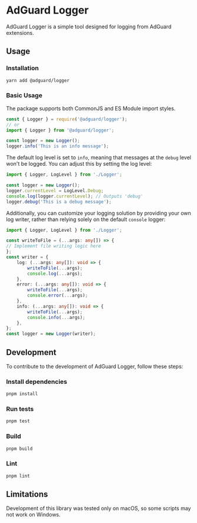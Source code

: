 # AdGuard Logger

AdGuard Logger is a simple tool designed for logging from AdGuard extensions.

## Usage

### Installation
```bash
yarn add @adguard/logger
```

### Basic Usage

The package supports both CommonJS and ES Module import styles.
```javascript
const { Logger } = require('@adguard/logger');
// or
import { Logger } from '@adguard/logger';

const logger = new Logger();
logger.info('This is an info message');
```

The default log level is set to `info`, meaning that messages at the `debug` level won't be logged. You can adjust this by setting the log level:

```typescript
import { Logger, LogLevel } from './Logger';

const logger = new Logger();
logger.currentLevel = LogLevel.Debug;
console.log(logger.currentLevel); // Outputs 'debug'
logger.debug('This is a debug message');
```

Additionally, you can customize your logging solution by providing your own log writer, rather than relying solely on the default `console` logger:
```typescript
import { Logger, LogLevel } from './Logger';

const writeToFile = (...args: any[]) => {
// Implement file writing logic here
};
const writer = {
    log: (...args: any[]): void => {
        writeToFile(...args);
        console.log(...args);
    },
    error: (...args: any[]): void => {
        writeToFile(...args);
        console.error(...args);
    },
    info: (...args: any[]): void => {
        writeToFile(...args);
        console.info(...args);
    },
};
const logger = new Logger(writer);
```

## Development

To contribute to the development of AdGuard Logger, follow these steps:

### Install dependencies
```bash
pnpm install
```

### Run tests
```bash
pnpm test
```

### Build
```bash
pnpm build
```

### Lint
```bash
pnpm lint
```

## Limitations
Development of this library was tested only on macOS, so some scripts may not work on Windows.
